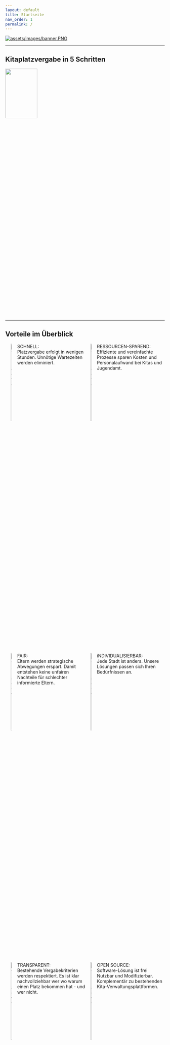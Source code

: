 ```yaml
---
layout: default
title: Startseite
nav_order: 1
permalink: /
---
```


<style type="text/css">
    
    .row {
        width: 100%;
    }
    .columnleft {
        width: 50%;
        float: left;
    }
    .columnright {
        width: 50%;
        float: right;
    }
    .imgicon {
        width: 15%;
        float: left;
        text-align: center;
    }
    .texticon {
        width: 85%;
        float: right;
    }
    
    #slider {
        overflow: hidden;
    }
    #slider figure {
        position: relative;
        width: 500%;
        margin: 0;
        left: 0;
        animation: 20s slider infinite;
    }
    #slider figure img {
        float: left;
        width: 20%;
    }
    @keyframes slider {
        0% {
            left: 0;
        }
        18% {
            left: 0;
        }
        20% {
            left: -100%;
        }
        38% {
            left: -100%;
        }
        40% {
            left: -200%;
        }
        58% {
            left: -200%;
        }
        60% {
            left: -300%;
        }
        78% {
            left: -300%;
        }
        80% {
            left: -400%;
        }
        98% {
            left: -400%;
        }
        100% {
            left: -500%;
        }
    }
    
        .presse {
        width: 100%;
    }
    .zeitung {
        width: 20%;
        float: left;
        text-align: center;
    }
    .date {
        width: 20%;
        float: left;
    }
    .articlelink {
        width: 60%;
        float: right;
    }
    
</style>

[![assets/images/banner.PNG](assets/images/banner.PNG)](mailto:thilo.klein@zew.de)

---

## Kitaplatzvergabe in 5 Schritten

<div id="slider">
      <figure>
          <img src="assets/images/1_Screen.png">
          <img src="assets/images/2_Screen.png">
          <img src="assets/images/3_Screen.png">
          <img src="assets/images/4_Screen.png">
          <img src="assets/images/5_Screen.png">
      </figure>
</div>

---

## Vorteile im Überblick
<div class="row">
    <div class="columnleft">
        <div class="imgicon">
            <img src="assets/images/icon_schnell.png" alt="dvsbadfy" width="25%">
        </div>
        <div class="texticon">
            SCHNELL:<br>
            Platzvergabe erfolgt in wenigen Stunden. Unnötige Wartezeiten werden eliminiert.
        </div>
    </div>
    <div class="columnright">
        <div class="imgicon">
            <img src="assets/images/icon_sparen.png" alt="dvsbadfy" width="25%">
        </div>
        <div class="texticon">
            RESSOURCEN-SPAREND:<br>
            Effiziente und vereinfachte Prozesse sparen Kosten und Personalaufwand bei Kitas und Jugendamt. 
        </div>
    </div>
</div>

<div class="breakline"></div>

<div class="row">
    <div class="columnleft">
        <div class="imgicon">
            <img src="assets/images/icon_fair.png" alt="dvsbadfy" width="25%">
        </div>
        <div class="texticon">
            FAIR:<br>
            Eltern werden strategische Abwegungen erspart. Damit entstehen keine unfairen Nachteile für schlechter informierte Eltern.
        </div>
    </div>
    <div class="columnright">
        <div class="imgicon">
            <img src="assets/images/icon_individuell.png" alt="dvsbadfy" width="25%">
        </div>
        <div class="texticon">
            iNDIVIDUALISIERBAR:<br>
            Jede Stadt ist anders. Unsere Lösungen passen sich Ihren Bedürfnissen an.
        </div>
    </div>
</div>

<div class="breakline"></div>

<div class="row">
    <div class="columnleft">
        <div class="imgicon">
            <img src="assets/images/icon_transparenz.png" alt="dvsbadfy" width="25%">
        </div>
        <div class="texticon">
            TRANSPARENT:<br>
            Bestehende Vergabekriterien werden respektiert. Es ist klar nachvollziehbar wer wo warum einen Platz bekommen hat - und wer nicht.
        </div>
    </div>
    <div class="columnright">
        <div class="imgicon">
            <img src="assets/images/icon_open-source.png" alt="dvsbadfy" width="25%">
        </div>
        <div class="texticon">
            OPEN SOURCE:<br>
            Software-Lösung ist frei Nutzbar und Modifizierbar. Komplementär zu bestehenden Kita-Verwaltungsplattformen.
        </div>
    </div>
</div>

<div class="breakline"></div>

---

## Was zeichnet KitaMatch aus?

Entwickelt von einem Team...
 - mit über 10 Jahren Erfahrung mit Platzvergabeverfahren im Bildungsbereich
 - sehr gutem Verständnis für die Bedürfnisse von Eltern, Kitas und Jugendämtern
 - an der Spitze der Forschung im Bereich Marktdesign und Matching-Märkte
 - mit einer Vielzahl erfolgreicher Projekte


---

## Gefördert durch

{:style="text-align:center;"}
[![bertelsmann_logo2.png](assets/images/bertelsmann_logo2.png){:height="200px" width="200px"}]()
[![Leibniz_logo2.png](assets/images/Leibniz_logo2.png){:height="200px" width="200px"}]()
[![ZEW_logo2.png](assets/images/ZEW_logo2.png){:height="150px" width="150px"}]()

---

## Unsere Projekte

{:style="text-align:center;"}
[![kreis_steinfurt_logo.png](assets/images/kreis_steinfurt_logo.png){:height="200px" width="200px"}]()
[![Stadt-Kaiserslautern_logo.png](assets/images/Stadt-Kaiserslautern_logo.png){:height="150px" width="150px"}]()


---

## In der Presse

<div class="presse">
    <div class="zeitung">
        <img src="assets/images/wiwo_logo.png" alt="dvsbadfy" width="25%">
    </div>
    <div class="date">
        25.01.2020
    </div>
    <div class="articlelink">
        <a href="Link-Ziel">Marktdesign: Ökonomie ohne Elfenbeinturm – der neue Kitaalgorithmus</a>
    </div>
</div>
<br>
<div class="presse">
    <div class="zeitung">
        <img src="assets/images/faz_logo.png" alt="dvsbadfy" width="15%">
    </div>
    <div class="date">
        30.11.2019
    </div>
    <div class="articlelink">
        <a href="Link-Ziel">Gegen den Kita-Frust – wie ein Algorithmus Kitaplätze fairer vergeben soll</a>
    </div>
</div>
<br>
<div class="presse">
    <div class="zeitung">
        <img src="assets/images/faz_logo.png" alt="dvsbadfy" width="15%">
    </div>
    <div class="date">
        18.06.2017
    </div>
    <div class="articlelink">
        <a href="Link-Ziel">Raus aus der Kita-Warteschlange</a>
    </div>
</div>
<br>


---

## Aktuelles

**25.01.2022 – ZEW Expertise:** [Können Algorithmen eine bessere Kitaplatzvergabe ermöglichen?]()

Im Interview erklärt Marktdesignexperte Prof. Dr. Thilo Klein ein neues Verfahren, das von Ökonomen des ZEW, der Universität Münster und der University of Oxford pilotiert wird, und eine schnelle, faire und transparente Platzvergabe möglich macht. 

**15.12.2021 – ZEW Pressemitteilung:** [Kitaplätze schnell, fair und transparent mit einem dezentralen Mechanismus vergeben]()

Ein akuter Mangel an Betreuungsplätzen in Kindertagesstätten in Deutschland, komplizierte Anmeldeverfahren und intransparente Vergabekriterien: Das führt zu beruflicher Planungsunsicherheit für Eltern und deren Arbeitgebern, zu Benachteiligungen bildungsferner Haushalte und zu vermeidbarem Verwaltungsaufwand für Kita-Personal.

**15.12.2021 – ZEW Pressemitteilung:** [ZEW-Förderkreis vergibt erneut Wissenschaftspreise]()

Der ZEW-Förderkreis Wissenschaft und Praxis e.V. zeichnet auch 2020/21 herausragende wissenschaftliche Leistungen und wirtschaftspolitische Beratungsprojekte am ZEW aus. Mit dem Preis für das beste wirtschaftspolitische Beratungsprojekt wurde „KitaMatch“ ausgezeichnet. Das Projektteam entwickelte eine Open Source-Software, um die Kitaplatzvergabe in Deutschland neu zu gestalten.

**03.07.2017 – ZEW News:** [Wie Städte dem Ansturm auf Kindertagesstätten begegnen können]()

In vielen deutschen Städten ist die Vergabe von freien Plätzen in Kindertagesstätten intransparent und mit erheblichen Kosten für Eltern und Kita-Personal verbunden. Neben dem aktuellen Mangel an Kita-Plätzen führen auch ineffiziente Vergabeverfahren dazu, dass der Mangel größer erscheint, als er tatsächlich ist. Eine Möglichkeit zur flächendeckenden Lösung des Problems wären zentrale Vergabesysteme, die gutes Marktdesign durch den Einsatz von bewährten Algorithmen liefern kann.






